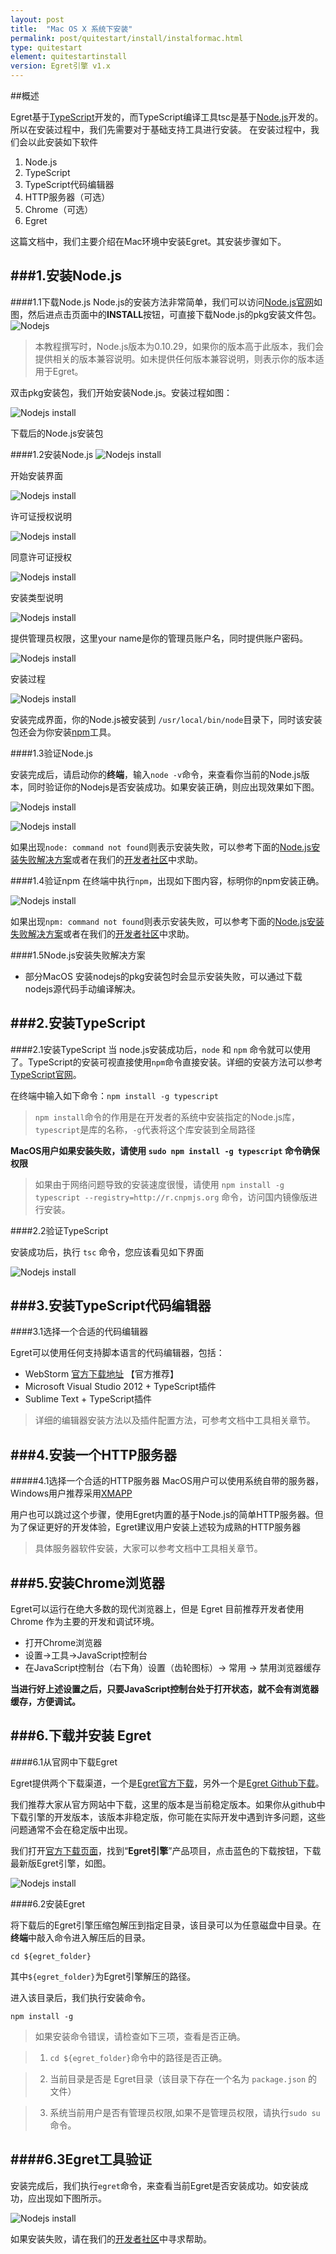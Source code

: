 ```yaml
---
layout: post
title:  "Mac OS X 系统下安装"
permalink: post/quitestart/install/instalformac.html
type: quitestart
element: quitestartinstall
version: Egret引擎 v1.x
---
```


##概述

Egret基于[TypeScript](http://www.typescriptlang.org/)开发的，而TypeScript编译工具tsc是基于[Node.js](http://nodejs.org/)开发的。所以在安装过程中，我们先需要对于基础支持工具进行安装。
在安装过程中，我们会以此安装如下软件

1. Node.js
2. TypeScript
3. TypeScript代码编辑器
4. HTTP服务器（可选）
5. Chrome（可选）
6. Egret

这篇文档中，我们主要介绍在Mac环境中安装Egret。其安装步骤如下。

###1.安装Node.js
---

####1.1下载Node.js
Node.js的安装方法非常简单，我们可以访问[Node.js官网](http://nodejs.org/)如图，然后进点击页面中的**INSTALL**按钮，可直接下载Node.js的pkg安装文件包。
![Nodejs]({{site.baseurl}}/assets/img/nodejswebsite.png)

>本教程撰写时，Node.js版本为0.10.29，如果你的版本高于此版本，我们会提供相关的版本兼容说明。如未提供任何版本兼容说明，则表示你的版本适用于Egret。

双击pkg安装包，我们开始安装Node.js。安装过程如图：

![Nodejs install]({{site.baseurl}}/assets/img/nodejsinstall1.png)

下载后的Node.js安装包

####1.2安装Node.js
![Nodejs install]({{site.baseurl}}/assets/img/nodejsinstall2.png)

开始安装界面

![Nodejs install]({{site.baseurl}}/assets/img/nodejsinstall3.png)

许可证授权说明

![Nodejs install]({{site.baseurl}}/assets/img/nodejsinstall4.png)

同意许可证授权

![Nodejs install]({{site.baseurl}}/assets/img/nodejsinstall5.png)

安装类型说明

![Nodejs install]({{site.baseurl}}/assets/img/nodejsinstall6.png)

提供管理员权限，这里your name是你的管理员账户名，同时提供账户密码。

![Nodejs install]({{site.baseurl}}/assets/img/nodejsinstall7.png)

安装过程

![Nodejs install]({{site.baseurl}}/assets/img/nodejsinstall8.png)

安装完成界面，你的Node.js被安装到 `/usr/local/bin/node`目录下，同时该安装包还会为你安装[npm](http://zh.wikipedia.org/wiki/Npm)工具。

####1.3验证Node.js

安装完成后，请启动你的**终端**，输入`node -v`命令，来查看你当前的Node.js版本，同时验证你的Nodejs是否安装成功。如果安装正确，则应出现效果如下图。

![Nodejs install]({{site.baseurl}}/assets/img/nodejsinstall9.png)

![Nodejs install]({{site.baseurl}}/assets/img/nodejsinstall10.png)

如果出现`node: command not found`则表示安装失败，可以参考下面的[Node.js安装失败解决方案](#installError)或者在我们的[开发者社区](http://bbs.egret-labs.org/forum.php)中求助。

####1.4验证npm
在终端中执行`npm`，出现如下图内容，标明你的npm安装正确。

![Nodejs install]({{site.baseurl}}/assets/img/nodejsinstall11.png)

如果出现`npm: command not found`则表示安装失败，可以参考下面的[Node.js安装失败解决方案](#installError)或者在我们的[开发者社区](http://bbs.egret-labs.org/forum.php)中求助。

<a name="installError" id="installError"></a>
####1.5Node.js安装失败解决方案
* 部分MacOS 安装nodejs的pkg安装包时会显示安装失败，可以通过下载nodejs源代码手动编译解决。



###2.安装TypeScript
---

####2.1安装TypeScript
当 node.js安装成功后，`node` 和 `npm` 命令就可以使用了。TypeScript的安装可视直接使用`npm`命令直接安装。详细的安装方法可以参考[TypeScript官网](http://www.typescriptlang.org/)。

在终端中输入如下命令：`npm install -g typescript`
>`npm install`命令的作用是在开发者的系统中安装指定的Node.js库，`typescript`是库的名称，`-g`代表将这个库安装到全局路径

**MacOS用户如果安装失败，请使用 `sudo npm install -g typescript` 命令确保权限**

>如果由于网络问题导致的安装速度很慢，请使用 `npm install -g typescript --registry=http://r.cnpmjs.org` 命令，访问国内镜像版进行安装。

####2.2验证TypeScript

安装成功后，执行 `tsc` 命令，您应该看见如下界面

![Nodejs install]({{site.baseurl}}/assets/img/nodejsinstall12.png)

###3.安装TypeScript代码编辑器
---

####3.1选择一个合适的代码编辑器

Egret可以使用任何支持脚本语言的代码编辑器，包括：

* WebStorm [官方下载地址](http://www.jetbrains.com/webstorm/) 【官方推荐】
* Microsoft Visual Studio 2012 + TypeScript插件
* Sublime Text + TypeScript插件

>详细的编辑器安装方法以及插件配置方法，可参考文档中工具相关章节。

###4.安装一个HTTP服务器
---
#####4.1选择一个合适的HTTP服务器
MacOS用户可以使用系统自带的服务器，Windows用户推荐采用[XMAPP](https://www.apachefriends.org/download.html)

用户也可以跳过这个步骤，使用Egret内置的基于Node.js的简单HTTP服务器。但为了保证更好的开发体验，Egret建议用户安装上述较为成熟的HTTP服务器

>具体服务器软件安装，大家可以参考文档中工具相关章节。


###5.安装Chrome浏览器
---

Egret可以运行在绝大多数的现代浏览器上，但是 Egret 目前推荐开发者使用 Chrome 作为主要的开发和调试环境。

* 打开Chrome浏览器
* 设置->工具->JavaScript控制台
* 在JavaScript控制台（右下角）设置（齿轮图标）-> 常用 -> 禁用浏览器缓存

**当进行好上述设置之后，只要JavaScript控制台处于打开状态，就不会有浏览器缓存，方便调试。**

###6.下载并安装 Egret
---
####6.1从官网中下载Egret

Egret提供两个下载渠道，一个是[Egret官方下载](http://www.egret-labs.org/download/index.html)，另外一个是[Egret Github下载](https://github.com/egret-labs/egret-core)。

我们推荐大家从官方网站中下载，这里的版本是当前稳定版本。如果你从github中下载引擎的开发版本，该版本非稳定版，你可能在实际开发中遇到许多问题，这些问题通常不会在稳定版中出现。

我们打开[官方下载页面](http://www.egret-labs.org/download/index.html)，找到“**Egret引擎**”产品项目，点击蓝色的下载按钮，下载最新版Egret引擎，如图。

![Nodejs install]({{site.baseurl}}/assets/img/nodejsinstall13.png)

####6.2安装Egret

将下载后的Egret引擎压缩包解压到指定目录，该目录可以为任意磁盘中目录。在**终端**中敲入命令进入解压后的目录。

`cd ${egret_folder}`

其中`${egret_folder}`为Egret引擎解压的路径。

进入该目录后，我们执行安装命令。

`npm install -g`

>如果安装命令错误，请检查如下三项，查看是否正确。

>1. `cd ${egret_folder}`命令中的路径是否正确。

>2. 当前目录是否是 Egret目录（该目录下存在一个名为 `package.json` 的文件）

>3. 系统当前用户是否有管理员权限,如果不是管理员权限，请执行`sudo su`命令。

####6.3Egret工具验证
---

安装完成后，我们执行`egret`命令，来查看当前Egret是否安装成功。如安装成功，应出现如下图所示。

![Nodejs install]({{site.baseurl}}/assets/img/nodejsinstall14.png)

如果安装失败，请在我们的[开发者社区](http://bbs.egret-labs.org/forum.php)中寻求帮助。
